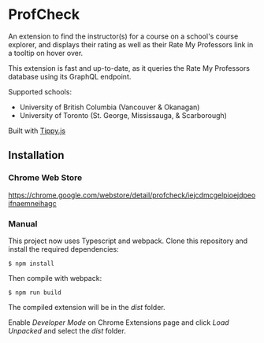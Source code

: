 # ProfCheck

An extension to find the instructor(s) for a course on a school's course explorer, and displays their rating as well as their Rate My Professors link in a tooltip on hover over.

This extension is fast and up-to-date, as it queries the Rate My Professors database using its GraphQL endpoint.

Supported schools:

- University of British Columbia (Vancouver & Okanagan)
- University of Toronto (St. George, Mississauga, & Scarborough)

Built with [Tippy.js](https://atomiks.github.io/tippyjs/)

## Installation

### Chrome Web Store

https://chrome.google.com/webstore/detail/profcheck/iejcdmcgelpioejdpeoifnaemneihagc

### Manual

This project now uses Typescript and webpack. Clone this repository and install the required dependencies:

```shell
$ npm install
```

Then compile with webpack:

```shell
$ npm run build
```

The compiled extension will be in the _dist_ folder.

Enable _Developer Mode_ on Chrome Extensions page and click _Load Unpacked_ and select the _dist_ folder.
